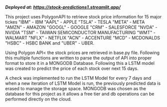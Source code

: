 _**Deployed at: https://stock-predictions1.streamlit.app/**_

This project uses PolygonAPI to retrieve stock price information for 15 major tickes
"IBM"  - IBM
"AAPL" - APPLE
"TSLA" - TESLA
"META" - META
"AMZN" - AMAZON
"GOOGL" - GOOGLE
"CRM" - SALESFORCE
"NVDA" - NVIDIA
"TSM" - TAIWAN SEMICONDUCTOR MANUFACTURING
"WMT" - WALMART
"NFLX" - NETFLIX
"ACN" - ACCENTURE
"MCD" - MCDONALDS
"HSBC" - HSBC BANK and
"UBER" - UBER. 

Using Polygon API< the stock prices are retrieved in base.py file. 
Following this multiple functions are written to parse the output of API into proper format to store it in a MONGODB Database.
Following this a LSTM model was created to predict the price of each stock over next 15 days. 

A check was implemented to run the LSTM Model for every 7 days and when a new iteration of LSTM Model is run, the previously predicted data is erased to manage the storage space. MONGODB was chosen as the database for this project as it allows a free tier and db operations can be performed directly on the cloud. 

